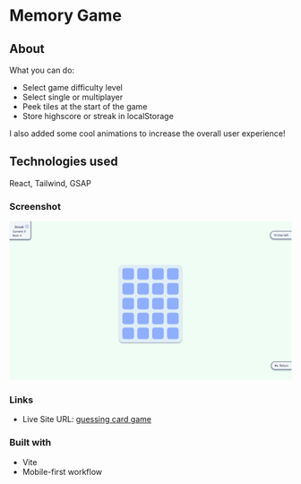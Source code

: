 # Memory Game

## About

What you can do:

- Select game difficulty level
- Select single or multiplayer
- Peek tiles at the start of the game
- Store highscore or streak in localStorage

I also added some cool animations to increase the overall user experience!

## Technologies used

React, Tailwind, GSAP

### Screenshot

![Screenshot.png](Screenshot.png)

### Links

- Live Site URL: [guessing card game](https://guessing-card-game.vercel.app/)

### Built with

- Vite
- Mobile-first workflow
